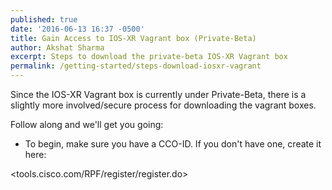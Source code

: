 ```yaml
---
published: true
date: '2016-06-13 16:37 -0500'
title: Gain Access to IOS-XR Vagrant box (Private-Beta)
author: Akshat Sharma
excerpt: Steps to download the private-beta IOS-XR Vagrant box
permalink: /getting-started/steps-download-iosxr-vagrant
---
```


Since the IOS-XR Vagrant box is currently under Private-Beta, there is a slightly more involved/secure process for downloading the vagrant boxes.  


Follow along and we'll get you going:  

*  To begin, make sure you have a CCO-ID. If you don't have one, create it here:  

<tools.cisco.com/RPF/register/register.do>
